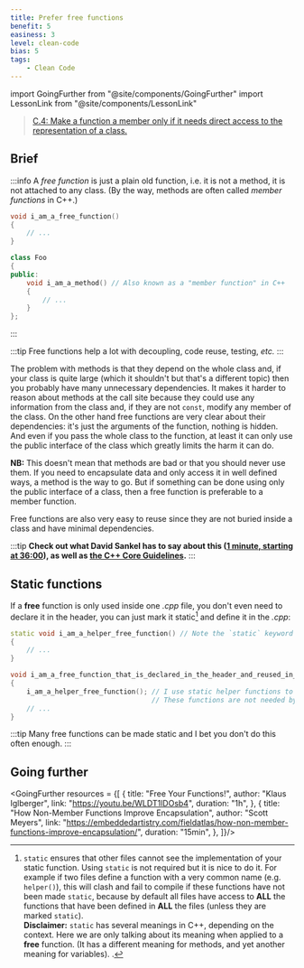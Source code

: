 ```yaml
---
title: Prefer free functions
benefit: 5
easiness: 3
level: clean-code
bias: 5
tags:
    - Clean Code
---
```

import GoingFurther from "@site/components/GoingFurther"
import LessonLink from "@site/components/LessonLink"

> [C.4: Make a function a member only if it needs direct access to the representation of a class.](https://isocpp.github.io/CppCoreGuidelines/CppCoreGuidelines#c4-make-a-function-a-member-only-if-it-needs-direct-access-to-the-representation-of-a-class)

## Brief

:::info
A *free function* is just a plain old function, i.e. it is not a method, it is not attached to any class. (By the way, methods are often called *member functions* in C++.)
```cpp
void i_am_a_free_function()
{
    // ...
}

class Foo
{
public:
    void i_am_a_method() // Also known as a "member function" in C++
    {
        // ...
    }
};
```
:::

:::tip
Free functions help a lot with decoupling, code reuse, testing, *etc.*
:::

The problem with methods is that they depend on the whole class and, if your class is quite large (which it shouldn't but that's a different topic) then you probably have many unnecessary dependencies. It makes it harder to reason about methods at the call site because they could use any information from the class and, if they are not `const`, modify any member of the class. On the other hand free functions are very clear about their dependencies: it's just the arguments of the function, nothing is hidden. And even if you pass the whole class to the function, at least it can only use the public interface of the class which greatly limits the harm it can do.

**NB:** This doesn't mean that methods are bad or that you should never use them. If you need to encapsulate data and only access it in well defined ways, a method is the way to go. But if something can be done using only the public interface of a class, then a free function is preferable to a member function.

Free functions are also very easy to reuse since they are not buried inside a class and have minimal dependencies.

:::tip
**Check out what David Sankel has to say about this ([1 minute, starting at 36:00](https://youtu.be/ta3S8CRN2TM?t=2159)), as well as [the C++ Core Guidelines](https://isocpp.github.io/CppCoreGuidelines/CppCoreGuidelines#c4-make-a-function-a-member-only-if-it-needs-direct-access-to-the-representation-of-a-class).**
:::

## Static functions

If a **free** function is only used inside one *.cpp* file, you don't even need to declare it in the header, you can just mark it static[^1] and define it in the *.cpp*:

[^1]: `static` ensures that other files cannot see the implementation of your static function. Using `static` is not required but it is nice to do it. For example if two files define a function with a very common name (e.g. `helper()`), this will clash and fail to compile if these functions have not been made `static`, because by default all files have access to **ALL** the functions that have been defined in **ALL** the files (unless they are marked `static`).<br/>
**Disclaimer:** `static` has several meanings in C++, depending on the context. Here we are only talking about its meaning when applied to a **free** function. (It has a different meaning for methods, and yet another meaning for variables). <LessonLink text="Refer to the lesson on static for more information" slug="static"/>.

```cpp
static void i_am_a_helper_free_function() // Note the `static` keyword here.
{
    // ...
}

void i_am_a_free_function_that_is_declared_in_the_header_and_reused_in_other_files()
{
    i_am_a_helper_free_function(); // I use static helper functions to implement myself.
                                   // These functions are not needed by anyone but me so they are marked `static`.
    // ...
}
```

:::tip
Many free functions can be made static and I bet you don't do this often enough.
:::

## Going further

<GoingFurther resources = {[
    {
        title: "Free Your Functions!",
        author: "Klaus Iglberger",
        link: "https://youtu.be/WLDT1lDOsb4",
        duration: "1h",
    },
    {
        title: "How Non-Member Functions Improve Encapsulation",
        author: "Scott Meyers",
        link: "https://embeddedartistry.com/fieldatlas/how-non-member-functions-improve-encapsulation/",
        duration: "15min",
    },
]}/>